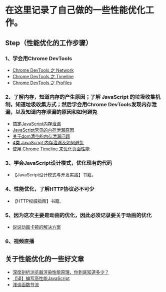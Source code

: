 # 在这里记录了自己做的一些性能优化工作。


## Step（性能优化的工作步骤）

### 1、学会用Chrome DevTools

- [Chrome DevTools 之 Network](http://www.jianshu.com/p/471950517b07)
- [Chrome DevTools 之 Timeline](http://www.jianshu.com/p/b8cdcd9bfad8)
- [Chrome DevTools 之 Profiles](http://www.jianshu.com/p/504bde348956)

### 2、了解内存，知道内存的产生原因；了解 JavaScript 的垃圾收集机制，知道垃圾收集方式；然后学会用Chrome DevTools发现内存泄漏，以及知道内存泄漏的原因和如何避免

- [搞定JavaScript内存泄漏](https://boke.io/gao-ding-nei-cun-xie-lou/)
- [JavaScript常见的内存泄漏原因](https://boke.io/javascriptnei-chang-jian-nei-cun-xie-lou-yuan-yin/)
- [关于dom清空的内存泄漏问题](https://boke.io/guan-yu-domqing-kong-de-nei-cun-xie-lu-wen-ti/)
- [4类 JavaScript 内存泄漏及如何避免](http://jinlong.github.io/2016/05/01/4-Types-of-Memory-Leaks-in-JavaScript-and-How-to-Get-Rid-Of-Them/)
- [使用 Chrome Timeline 来优化页面性能](https://blog.coding.net/blog/Chome-Timeline)

### 3、学会JavaScript设计模式，优化现有的代码

- 【JavaScript设计模式与开发实践】书籍。

### 4、性能优化，了解HTTP协议必不可少

- 【HTTP权威指南】书籍。

### 5、因为这次主要是动画的优化，因此必须记录要关于动画的优化

- [说说动画卡顿的解决方案](https://segmentfault.com/a/1190000006708777)

### 6、视频直播


## 关于性能优化的一些好文章

- [深度剖析浏览器渲染性能原理，你到底知道多少？](http://www.jianshu.com/p/a32b890c29b1)
- [【译】编写高性能JavaScript](http://www.alloyteam.com/2012/11/performance-writing-efficient-javascript/#prettyPhoto)
- [浅谈函数节流](http://www.alloyteam.com/2012/11/javascript-throttle/)
